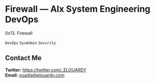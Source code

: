# Firewall — Alx System Engineering DevOps
0x13. Firewall

```DevOps```
```SysAdmin```
```Security```

## Contact Me
**Twitter:** https://twitter.com/_ELOUARDY \
**Email:** ouadia@elouardy.com

